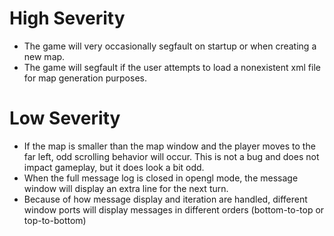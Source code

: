 # High Severity
- The game will very occasionally segfault on startup or when creating a new
  map.
- The game will segfault if the user attempts to load a nonexistent xml file
  for map generation purposes.

# Low Severity
- If the map is smaller than the map window and the player moves to the
  far left, odd scrolling behavior will occur. This is not a bug and does
  not impact gameplay, but it does look a bit odd.
- When the full message log is closed in opengl mode, the message window will
  display an extra line for the next turn.
- Because of how message display and iteration are handled, different window
  ports will display messages in different orders (bottom-to-top or top-to-bottom)
